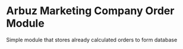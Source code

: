 Arbuz Marketing Company Order Module
===============================================

Simple module that stores already calculated orders to form database

